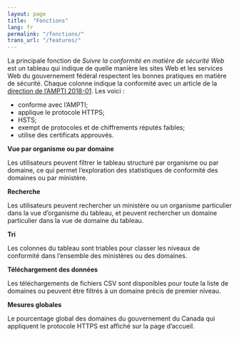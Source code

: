 ```yaml
---
layout: page
title:  "Fonctions"
lang: fr
permalink: "/fonctions/"
trans_url: "/features/"
---
```

La principale fonction de *Suivre la conformité en matière de sécurité Web* est un tableau qui indique de quelle manière les sites Web et les services Web du gouvernement fédéral respectent les bonnes pratiques en matière de sécurité. Chaque colonne indique la conformité avec un article de la [direction de l’AMPTI 2018-01](https://www.canada.ca/fr/secretariat-conseil-tresor/services/technologie-information/avis-mise-oeuvre-politique/mise-oeuvre-https-connexions-web-securisees-ampti.html#toc6). Les voici :
* conforme avec l’AMPTI;
* applique le protocole HTTPS;
* HSTS;
* exempt de protocoles et de chiffrements réputés faibles;
* utilise des certificats approuvés.

**Vue par organisme ou par domaine**

Les utilisateurs peuvent filtrer le tableau structuré par organisme ou par domaine, ce qui permet l’exploration des statistiques de conformité des domaines ou par ministère.

**Recherche**

Les utilisateurs peuvent rechercher un ministère ou un organisme particulier dans la vue d’organisme du tableau, et peuvent rechercher un domaine particulier dans la vue de domaine du tableau.

**Tri**

Les colonnes du tableau sont triables pour classer les niveaux de conformité dans l’ensemble des ministères ou des domaines.

**Téléchargement des données**

Les téléchargements de fichiers CSV sont disponibles pour toute la liste de domaines ou peuvent être filtrés à un domaine précis de premier niveau.

**Mesures globales**

Le pourcentage global des domaines du gouvernement du Canada qui appliquent le protocole HTTPS est affiché sur la page d’accueil.
